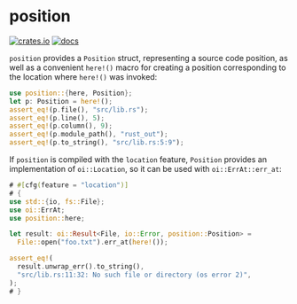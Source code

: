 # position

[![crates.io](https://img.shields.io/crates/v/position.svg)](https://crates.io/crates/position) [![docs](https://docs.rs/position/badge.svg)](http://docs.rs/position)

`position` provides a `Position` struct, representing a source code position,
as well as a convenient `here!()` macro for creating a position corresponding
to the location where `here!()` was invoked:

```rust
use position::{here, Position};
let p: Position = here!();
assert_eq!(p.file(), "src/lib.rs");
assert_eq!(p.line(), 5);
assert_eq!(p.column(), 9);
assert_eq!(p.module_path(), "rust_out");
assert_eq!(p.to_string(), "src/lib.rs:5:9");
```

If `position` is compiled with the `location` feature, `Position` provides
an implementation of `oi::Location`, so it can be used with `oi::ErrAt::err_at`:

```rust
# #[cfg(feature = "location")]
# {
use std::{io, fs::File};
use oi::ErrAt;
use position::here;

let result: oi::Result<File, io::Error, position::Position> =
  File::open("foo.txt").err_at(here!());

assert_eq!(
  result.unwrap_err().to_string(),
  "src/lib.rs:11:32: No such file or directory (os error 2)",
);
# }
```
